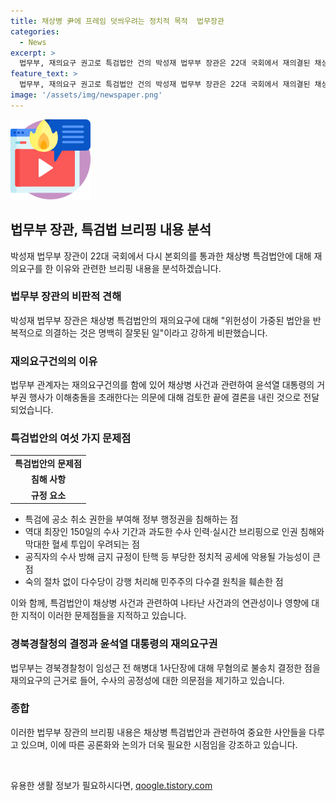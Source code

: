 ```yaml
---
title: 채상병 尹에 프레임 덧씌우려는 정치적 목적  법무장관
categories:
  - News
excerpt: >
  법무부, 재의요구 권고로 특검법안 건의 박성재 법무부 장관은 22대 국회에서 재의결된 채상병 특검법안을 강력 비판하며, 특검법안의 위헌성을 지적하고 재의요구권 행사한 이유를 설명했다. 법무부는 특검법안의 여섯 가지 문제점을 지적하고, 경북경찰청의 임성근 전 해병대 1사단장에 대한 무혐의 결정도 재의요구의 근거로 언급했다. 이번 일련의 공개 브리핑은 법무부의 거부권 행사의 정당성을 강조하기 위한 것으로 해석된다.
feature_text: >
  법무부, 재의요구 권고로 특검법안 건의 박성재 법무부 장관은 22대 국회에서 재의결된 채상병 특검법안을 강력 비판하며, 특검법안의 위헌성을 지적하고 재의요구권 행사한 이유를 설명했다. 법무부는 특검법안의 여섯 가지 문제점을 지적하고, 경북경찰청의 임성근 전 해병대 1사단장에 대한 무혐의 결정도 재의요구의 근거로 언급했다. 이번 일련의 공개 브리핑은 법무부의 거부권 행사의 정당성을 강조하기 위한 것으로 해석된다.
image: '/assets/img/newspaper.png'
---
```


<p><img src="/assets/img/news.png" alt="rentncar 속보" /></p>

<h2 data-ke-size="size26">법무부 장관, 특검법 브리핑 내용 분석</h2>

<p data-ke-size="size16">박성재 법무부 장관이 22대 국회에서 다시 본회의를 통과한 채상병 특검법안에 대해 재의요구를 한 이유와 관련한 브리핑 내용을 분석하겠습니다.</p>

<h3><b>법무부 장관의 비판적 견해</b></h3>

<p data-ke-size="size16">박성재 법무부 장관은 채상병 특검법안의 재의요구에 대해 "위헌성이 가중된 법안을 반복적으로 의결하는 것은 명백히 잘못된 일"이라고 강하게 비판했습니다.</p>

<h3><b>재의요구건의의 이유</b></h3>

<p data-ke-size="size16">법무부 관계자는 재의요구건의를 함에 있어 채상병 사건과 관련하여 윤석열 대통령의 거부권 행사가 이해충돌을 초래한다는 의문에 대해 검토한 끝에 결론을 내린 것으로 전달되었습니다.</p>

<h3><b>특검법안의 여섯 가지 문제점</b></h3>

<table>
    <tr>
        <td style="text-align: center; height: 17px;"><b>특검법안의 문제점</b></td>
    </tr>
    <tr>
        <td style="text-align: center; height: 17px;"><b>침해 사항</b></td>
    </tr>
    <tr>
        <td style="text-align: center; height: 17px;"><b>규정 요소</b></td>
    </tr>
</table>

<ul>
    <li>특검에 공소 취소 권한을 부여해 정부 행정권을 침해하는 점</li>
    <li>역대 최장인 150일의 수사 기간과 과도한 수사 인력·실시간 브리핑으로 인권 침해와 막대한 혈세 투입이 우려되는 점</li>
    <li>공직자의 수사 방해 금지 규정이 탄핵 등 부당한 정치적 공세에 악용될 가능성이 큰 점</li>
    <li>숙의 절차 없이 다수당이 강행 처리해 민주주의 다수결 원칙을 훼손한 점</li>
</ul>

<p data-ke-size="size16">이와 함께, 특검법안이 채상병 사건과 관련하여 나타난 사건과의 연관성이나 영향에 대한 지적이 이러한 문제점들을 지적하고 있습니다.</p>

<h3><b>경북경찰청의 결정과 윤석열 대통령의 재의요구권</b></h3>

<p data-ke-size="size16">법무부는 경북경찰청이 임성근 전 해병대 1사단장에 대해 무혐의로 불송치 결정한 점을 재의요구의 근거로 들어, 수사의 공정성에 대한 의문점을 제기하고 있습니다.</p>

<h3><b>종합</b></h3>

<p data-ke-size="size16">이러한 법무부 장관의 브리핑 내용은 채상병 특검법안과 관련하여 중요한 사안들을 다루고 있으며, 이에 따른 공론화와 논의가 더욱 필요한 시점임을 강조하고 있습니다.</p>

<p data-ke-size="size16">&nbsp;</p>
유용한 생활 정보가 필요하시다면, <a href="https://qoogle.tistory.com" rel="dofollow">qoogle.tistory.com</a>


